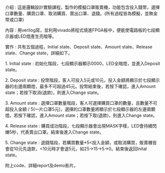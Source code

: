 <p>介紹 : 這是邏輯設計實驗課程，製作的模擬口罩販賣機，功能包含投入錢幣，選擇口罩數量、購買口罩、取消購買、賣出口罩、退錢。(所有過程皆為模擬，並無金幣或口罩)<p>
<p>內容 : 用verilog寫，並利用vivado將程式燒進FPGA板中，便能使電路板的七段顯示器或LED燈產生亮暗等。<p>
<p>實作 : 共有五個過程，Initial state、Deposit state、Amount state、Release state、Change state，詳細如下。<p>
<p>1. Initial state : 初始化階段，七段顯示器顯示0000，LED全暗燈，並進入Deposit state。<p>
<p>2. Deposit state : 投幣階段，客人可投入5元或10元，投入金額將顯示於七段顯示器的右邊兩顆燈，最多不可超過45元。投幣結束後，若按下確認，進入Amount state；若按下取消(退款)，則進入Change state。<p>
<p>3. Amount state : 選擇口罩數量階段，客人可選擇購買口罩的數量，且數量不可超投入金額 / 5(一片口罩5元)，選擇的口罩數量將顯示於七段顯示器的左邊兩顆燈。若按下確認，進入Amount state；若按下取(退款)，則進入Change state。<p>
<p>4. Release state : 購買成功階段，七段顯示器會出現MASK字樣，LED會持續閃爍5秒，代表賣出口罩。結束後進入Change state。<p>
<p>5. Change state : 退錢階段，若購買數量*5<投入金額，或取消購買，販賣機皆會從10元先退款，<10元時才會退5元，如25->15->5->0。結束後返回Inital state。<p>
<p>附上code、詳細report及demo影片。<p>
